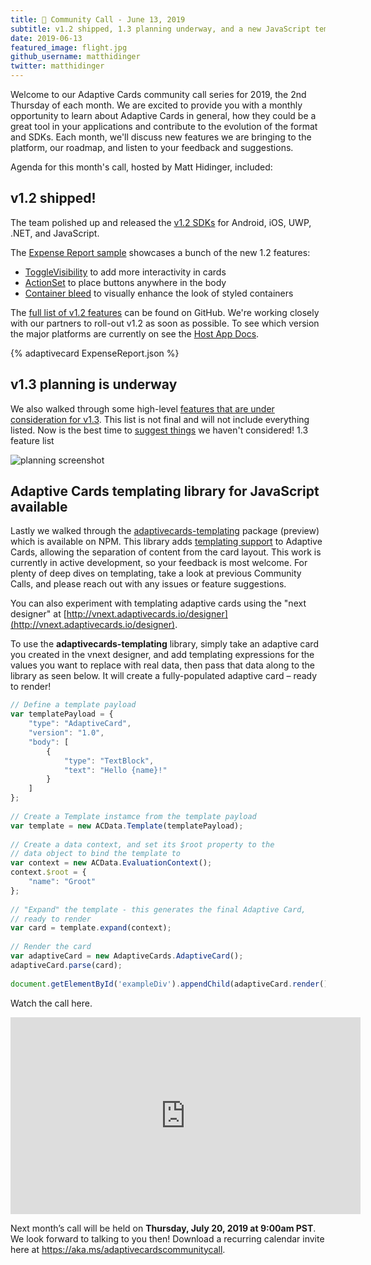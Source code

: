 ```yaml
---
title: 📣 Community Call - June 13, 2019
subtitle: v1.2 shipped, 1.3 planning underway, and a new JavaScript templating library available
date: 2019-06-13
featured_image: flight.jpg
github_username: matthidinger
twitter: matthidinger
---
```


Welcome to our Adaptive Cards community call series for 2019, the 2nd Thursday of each month. We are excited to provide you with a monthly opportunity to learn about Adaptive Cards in general, how they could be a great tool in your applications and contribute to the evolution of the format and SDKs. Each month, we'll discuss new features we are bringing to the platform, our roadmap, and listen to your feedback and suggestions.

Agenda for this month's call, hosted by Matt Hidinger, included:

## v1.2 shipped!

The team polished up and released the [v1.2 SDKs](https://github.com/Microsoft/AdaptiveCards#install-and-build) for Android, iOS, UWP, .NET, and JavaScript.

The [Expense Report sample](https://adaptivecards.io/samples/ExpenseReport.html) showcases a bunch of the new 1.2 features:

- [ToggleVisibility](https://adaptivecards.io/explorer/Action.ToggleVisibility.html) to add more interactivity in cards
- [ActionSet](https://adaptivecards.io/explorer/ActionSet.html) to place buttons anywhere in the body
- [Container bleed](https://adaptivecards.io/explorer/Container.html) to visually enhance the look of styled containers

The [full list of v1.2 features](https://github.com/Microsoft/AdaptiveCards/issues/2444) can be found on GitHub. We&#39;re working closely with our partners to roll-out v1.2 as soon as possible. To see which version the major platforms are currently on see the [Host App Docs](https://docs.microsoft.com/en-us/adaptive-cards/resources/partners).

{% adaptivecard ExpenseReport.json %}

## v1.3 planning is underway

We also walked through some high-level [features that are under consideration for v1.3](https://portal.productboard.com/adaptivecards/1-adaptive-cards-portal/tabs/4-1-3-proposed). This list is not final and will not include everything listed. Now is the best time to [suggest things](https://portal.productboard.com/adaptivecards/1-adaptive-cards-portal/tabs/4-1-3-proposed) we haven&#39;t considered!
1.3 feature list

![planning screenshot](https://developer.microsoft.com/en-us/graph/blogs/wp-content/uploads/2019/06/Image-1.png)

## Adaptive Cards templating library for JavaScript available

Lastly we walked through the [adaptivecards-templating](https://www.npmjs.com/package/adaptivecards-templating) package (preview) which is available on NPM. This library adds [templating support](https://github.com/microsoft/AdaptiveCards/issues/2448) to Adaptive Cards, allowing the separation of content from the card layout. This work is currently in active development, so your feedback is most welcome. For plenty of deep dives on templating, take a look at previous Community Calls, and please reach out with any issues or feature suggestions.

You can also experiment with templating adaptive cards using the "next designer" at [http://vnext.adaptivecards.io/designer](http://vnext.adaptivecards.io/designer).

To use the **adaptivecards-templating** library, simply take an adaptive card you created in the vnext designer, and add templating expressions for the values you want to replace with real data, then pass that data along to the library as seen below. It will create a fully-populated adaptive card – ready to render!

```js
// Define a template payload
var templatePayload = {
    "type": "AdaptiveCard",
    "version": "1.0",
    "body": [
        {
            "type": "TextBlock",
            "text": "Hello {name}!"
        }
    ]
};
 
// Create a Template instamce from the template payload
var template = new ACData.Template(templatePayload);
 
// Create a data context, and set its $root property to the
// data object to bind the template to
var context = new ACData.EvaluationContext();
context.$root = {
    "name": "Groot"
};
 
// "Expand" the template - this generates the final Adaptive Card,
// ready to render
var card = template.expand(context);
 
// Render the card
var adaptiveCard = new AdaptiveCards.AdaptiveCard();
adaptiveCard.parse(card);
 
document.getElementById('exampleDiv').appendChild(adaptiveCard.render());
```


Watch the call here.
<iframe width="560" height="315" src="https://www.youtube.com/embed/UfHDlfN3E10" frameborder="0" allow="accelerometer; autoplay; encrypted-media; gyroscope; picture-in-picture" allowfullscreen></iframe>

Next month’s call will be held on **Thursday, July 20, 2019 at 9:00am PST**.  We look forward to talking to you then! Download a recurring calendar invite here at https://aka.ms/adaptivecardscommunitycall.
